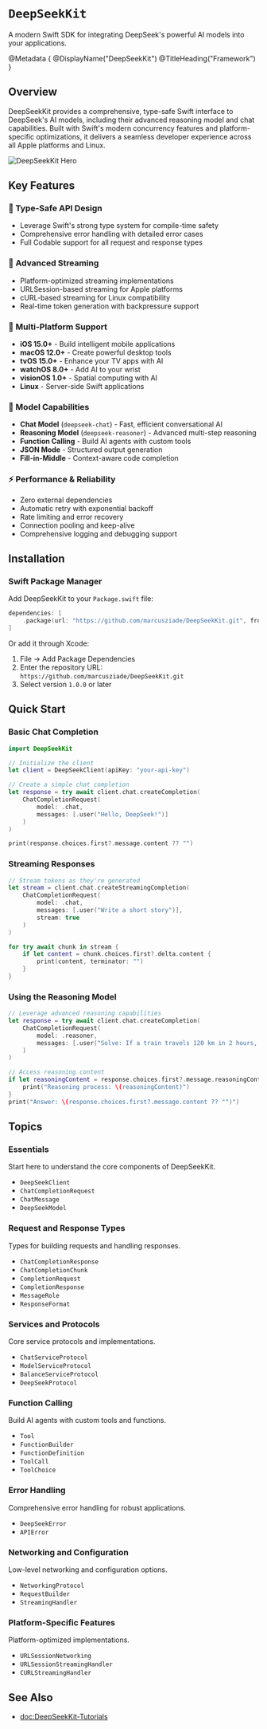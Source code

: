 # ``DeepSeekKit``

A modern Swift SDK for integrating DeepSeek's powerful AI models into your applications.

@Metadata {
    @DisplayName("DeepSeekKit")
    @TitleHeading("Framework")
}

## Overview

DeepSeekKit provides a comprehensive, type-safe Swift interface to DeepSeek's AI models, including their advanced reasoning model and chat capabilities. Built with Swift's modern concurrency features and platform-specific optimizations, it delivers a seamless developer experience across all Apple platforms and Linux.

![DeepSeekKit Hero](deepseekkit-hero)

## Key Features

### 🚀 Type-Safe API Design
- Leverage Swift's strong type system for compile-time safety
- Comprehensive error handling with detailed error cases
- Full Codable support for all request and response types

### 🌊 Advanced Streaming
- Platform-optimized streaming implementations
- URLSession-based streaming for Apple platforms
- cURL-based streaming for Linux compatibility
- Real-time token generation with backpressure support

### 🎯 Multi-Platform Support
- **iOS 15.0+** - Build intelligent mobile applications
- **macOS 12.0+** - Create powerful desktop tools
- **tvOS 15.0+** - Enhance your TV apps with AI
- **watchOS 8.0+** - Add AI to your wrist
- **visionOS 1.0+** - Spatial computing with AI
- **Linux** - Server-side Swift applications

### 🧠 Model Capabilities
- **Chat Model** (`deepseek-chat`) - Fast, efficient conversational AI
- **Reasoning Model** (`deepseek-reasoner`) - Advanced multi-step reasoning
- **Function Calling** - Build AI agents with custom tools
- **JSON Mode** - Structured output generation
- **Fill-in-Middle** - Context-aware code completion

### ⚡ Performance & Reliability
- Zero external dependencies
- Automatic retry with exponential backoff
- Rate limiting and error recovery
- Connection pooling and keep-alive
- Comprehensive logging and debugging support

## Installation

### Swift Package Manager

Add DeepSeekKit to your `Package.swift` file:

```swift
dependencies: [
    .package(url: "https://github.com/marcusziade/DeepSeekKit.git", from: "1.0.0")
]
```

Or add it through Xcode:
1. File → Add Package Dependencies
2. Enter the repository URL: `https://github.com/marcusziade/DeepSeekKit.git`
3. Select version `1.0.0` or later

## Quick Start

### Basic Chat Completion

```swift
import DeepSeekKit

// Initialize the client
let client = DeepSeekClient(apiKey: "your-api-key")

// Create a simple chat completion
let response = try await client.chat.createCompletion(
    ChatCompletionRequest(
        model: .chat,
        messages: [.user("Hello, DeepSeek!")]
    )
)

print(response.choices.first?.message.content ?? "")
```

### Streaming Responses

```swift
// Stream tokens as they're generated
let stream = client.chat.createStreamingCompletion(
    ChatCompletionRequest(
        model: .chat,
        messages: [.user("Write a short story")],
        stream: true
    )
)

for try await chunk in stream {
    if let content = chunk.choices.first?.delta.content {
        print(content, terminator: "")
    }
}
```

### Using the Reasoning Model

```swift
// Leverage advanced reasoning capabilities
let response = try await client.chat.createCompletion(
    ChatCompletionRequest(
        model: .reasoner,
        messages: [.user("Solve: If a train travels 120 km in 2 hours, what is its average speed?")]
    )
)

// Access reasoning content
if let reasoningContent = response.choices.first?.message.reasoningContent {
    print("Reasoning process: \(reasoningContent)")
}
print("Answer: \(response.choices.first?.message.content ?? "")")
```

## Topics

### Essentials
Start here to understand the core components of DeepSeekKit.

- ``DeepSeekClient``
- ``ChatCompletionRequest``
- ``ChatMessage``
- ``DeepSeekModel``

### Request and Response Types
Types for building requests and handling responses.

- ``ChatCompletionResponse``
- ``ChatCompletionChunk``
- ``CompletionRequest``
- ``CompletionResponse``
- ``MessageRole``
- ``ResponseFormat``

### Services and Protocols
Core service protocols and implementations.

- ``ChatServiceProtocol``
- ``ModelServiceProtocol`` 
- ``BalanceServiceProtocol``
- ``DeepSeekProtocol``

### Function Calling
Build AI agents with custom tools and functions.

- ``Tool``
- ``FunctionBuilder``
- ``FunctionDefinition``
- ``ToolCall``
- ``ToolChoice``

### Error Handling
Comprehensive error handling for robust applications.

- ``DeepSeekError``
- ``APIError``

### Networking and Configuration
Low-level networking and configuration options.

- ``NetworkingProtocol``
- ``RequestBuilder``
- ``StreamingHandler``

### Platform-Specific Features
Platform-optimized implementations.

- ``URLSessionNetworking``
- ``URLSessionStreamingHandler``
- ``CURLStreamingHandler``

## See Also

- <doc:DeepSeekKit-Tutorials>